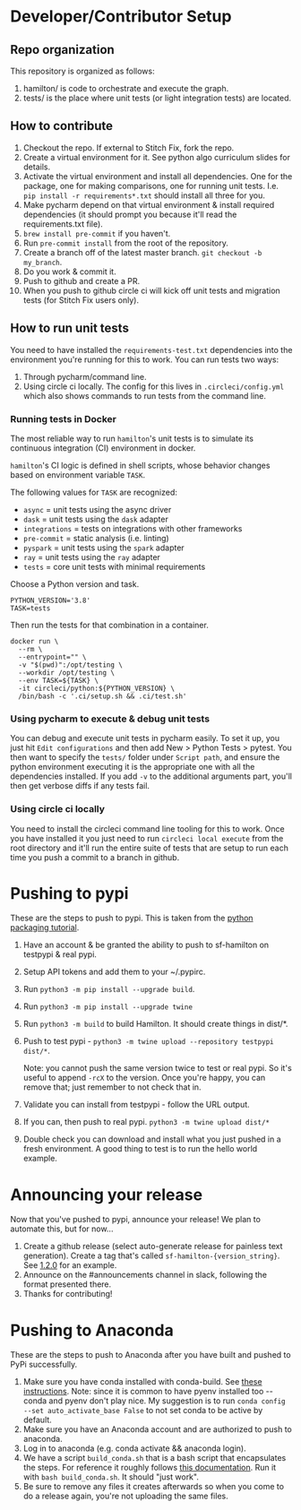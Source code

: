 # Developer/Contributor Setup

## Repo organization

This repository is organized as follows:

1. hamilton/ is code to orchestrate and execute the graph.
2. tests/ is the place where unit tests (or light integration tests) are located.

## How to contribute

1. Checkout the repo. If external to Stitch Fix, fork the repo.
2. Create a virtual environment for it. See python algo curriculum slides for details.
3. Activate the virtual environment and install all dependencies. One for the package, one for making comparisons, one for running unit tests. I.e. `pip install -r requirements*.txt` should install all three for you.
3. Make pycharm depend on that virtual environment & install required dependencies (it should prompt you because it'll read the requirements.txt file).
4. `brew install pre-commit` if you haven't.
5. Run `pre-commit install` from the root of the repository.
6. Create a branch off of the latest master branch. `git checkout -b my_branch`.
7. Do you work & commit it.
8. Push to github and create a PR.
9. When you push to github circle ci will kick off unit tests and migration tests (for Stitch Fix users only).


## How to run unit tests

You need to have installed the `requirements-test.txt` dependencies into the environment you're running for this to work. You can run tests two ways:

1. Through pycharm/command line.
2. Using circle ci locally. The config for this lives in `.circleci/config.yml` which also shows commands to run tests
from the command line.

### Running tests in Docker

The most reliable way to run `hamilton`'s unit tests is to simulate its continuous integration (CI) environment in docker.

`hamilton`'s CI logic is defined in shell scripts, whose behavior changes based on environment variable `TASK`.

The following values for `TASK` are recognized:

* `async` = unit tests using the async driver
* `dask` = unit tests using the `dask` adapter
* `integrations` = tests on integrations with other frameworks
* `pre-commit` = static analysis (i.e. linting)
* `pyspark` = unit tests using the `spark` adapter
* `ray` = unit tests using the `ray` adapter
* `tests` = core unit tests with minimal requirements

Choose a Python version and task.

```shell
PYTHON_VERSION='3.8'
TASK=tests
```

Then run the tests for that combination in a container.

```shell
docker run \
  --rm \
  --entrypoint="" \
  -v "$(pwd)":/opt/testing \
  --workdir /opt/testing \
  --env TASK=${TASK} \
  -it circleci/python:${PYTHON_VERSION} \
  /bin/bash -c '.ci/setup.sh && .ci/test.sh'
```

### Using pycharm to execute & debug unit tests

You can debug and execute unit tests in pycharm easily. To set it up, you just hit `Edit configurations` and then
add New > Python Tests > pytest. You then want to specify the `tests/` folder under `Script path`, and ensure the
python environment executing it is the appropriate one with all the dependencies installed. If you add `-v` to the
additional arguments part, you'll then get verbose diffs if any tests fail.

### Using circle ci locally

You need to install the circleci command line tooling for this to work.
Once you have installed it you just need to run `circleci local execute` from the root directory and it'll run the entire suite of tests
that are setup to run each time you push a commit to a branch in github.

# Pushing to pypi
These are the steps to push to pypi. This is taken from the [python packaging tutorial](https://packaging.python.org/tutorials/packaging-projects/#generating-distribution-archives).

1. Have an account & be granted the ability to push to sf-hamilton on testpypi & real pypi.
2. Setup API tokens and add them to your ~/.pypirc.
3. Run `python3 -m pip install --upgrade build`.
4. Run `python3 -m pip install --upgrade twine`
5. Run `python3 -m build` to build Hamilton. It should create things in dist/*.
6. Push to test pypi - `python3 -m twine upload --repository testpypi dist/*`.

   Note: you cannot push the same version twice to test or real pypi. So it's useful to append `-rcX` to the version.
   Once you're happy, you can remove that; just remember to not check that in.
6. Validate you can install from testpypi - follow the URL output.
7. If you can, then push to real pypi. `python3 -m twine upload dist/*`
8. Double check you can download and install what you just pushed in a fresh environment. A good thing to test is to
   run the hello world example.

# Announcing your release

Now that you've pushed to pypi, announce your release! We plan to automate this, but for now...

1. Create a github release (select auto-generate release for painless text generation). Create a tag that's called `sf-hamilton-{version_string}`.
See [1.2.0](https://github.com/stitchfix/hamilton/releases/tag/sf-hamilton-1.2.0) for an example.
2. Announce on the #announcements channel in slack, following the format presented there.
3. Thanks for contributing!

# Pushing to Anaconda
These are the steps to push to Anaconda after you have built and pushed to PyPi successfully.

1. Make sure you have conda installed with conda-build. See [these instructions](https://conda.io/projects/conda-build/en/latest/install-conda-build.html).
Note: since it is common to have pyenv installed too -- conda and pyenv don't play nice. My suggestion is to run
`conda config --set auto_activate_base False` to not set conda to be active by default.
3. Make sure you have an Anaconda account and are authorized to push to anaconda.
4. Log in to anaconda (e.g. conda activate && anaconda login).
5. We have a script `build_conda.sh` that is a bash script that encapsulates the steps. For reference
it roughly follows [this documentation](https://conda.io/projects/conda-build/en/latest/user-guide/tutorials/build-pkgs-skeleton.html).
Run it with `bash build_conda.sh`. It should "just work".
6. Be sure to remove any files it creates afterwards so when you come to do a release again, you're not uploading the
same files.
